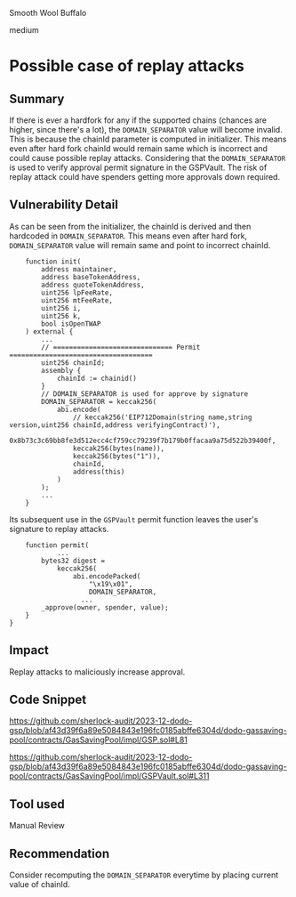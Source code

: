 Smooth Wool Buffalo

medium

# Possible case of replay attacks

## Summary
If there is ever a hardfork for any if the supported chains (chances are higher, since there's a lot), the `DOMAIN_SEPARATOR` value will become invalid. This is because the chainId parameter is computed in initializer. This means even after hard fork chainId would remain same which is incorrect and could cause possible replay attacks. Considering that the `DOMAIN_SEPARATOR` is used to verify approval permit signature in the GSPVault. The risk of replay attack could have spenders getting more approvals down required. 

## Vulnerability Detail
As can be seen from the initializer, the chainId is derived and then hardcoded in `DOMAIN_SEPARATOR`. This means even after hard fork, `DOMAIN_SEPARATOR` value will remain same and point to incorrect chainId.

```solidity
    function init(
        address maintainer,
        address baseTokenAddress,
        address quoteTokenAddress,
        uint256 lpFeeRate,
        uint256 mtFeeRate,
        uint256 i,
        uint256 k,
        bool isOpenTWAP
    ) external {
        ...
        // ============================== Permit ====================================
        uint256 chainId;
        assembly {
            chainId := chainid()
        }
        // DOMAIN_SEPARATOR is used for approve by signature
        DOMAIN_SEPARATOR = keccak256(
            abi.encode(
                // keccak256('EIP712Domain(string name,string version,uint256 chainId,address verifyingContract)'),
                0x8b73c3c69bb8fe3d512ecc4cf759cc79239f7b179b0ffacaa9a75d522b39400f,
                keccak256(bytes(name)),
                keccak256(bytes("1")),
                chainId,
                address(this)
            )
        );
        ...
    }
 ```
Its subsequent use in the `GSPVault` permit function leaves the user's signature to replay attacks.

```solidity
    function permit(
            ...
        bytes32 digest =
            keccak256(
                abi.encodePacked(
                    "\x19\x01",
                    DOMAIN_SEPARATOR,
                  ...
        _approve(owner, spender, value);
    }
}
```

## Impact
Replay attacks to maliciously increase approval. 

## Code Snippet
https://github.com/sherlock-audit/2023-12-dodo-gsp/blob/af43d39f6a89e5084843e196fc0185abffe6304d/dodo-gassaving-pool/contracts/GasSavingPool/impl/GSP.sol#L81

https://github.com/sherlock-audit/2023-12-dodo-gsp/blob/af43d39f6a89e5084843e196fc0185abffe6304d/dodo-gassaving-pool/contracts/GasSavingPool/impl/GSPVault.sol#L311

## Tool used
Manual Review

## Recommendation

Consider recomputing the `DOMAIN_SEPARATOR` everytime by placing current value of chainId.